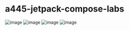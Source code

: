# a445-jetpack-compose-labs
![image](https://user-images.githubusercontent.com/82978131/206476335-c05c391b-7392-486f-ad6e-30968bc5e7f2.png)
![image](https://user-images.githubusercontent.com/82978131/206476463-d3394da4-b5df-4323-ba3e-dfc30e5d1e96.png)
![image](https://user-images.githubusercontent.com/82978131/206476506-ff93de69-1057-4fc5-a1b9-ff42a6289d89.png)
![image](https://user-images.githubusercontent.com/82978131/206476571-1ef2ca27-b367-45b5-801d-f938c117893c.png)
